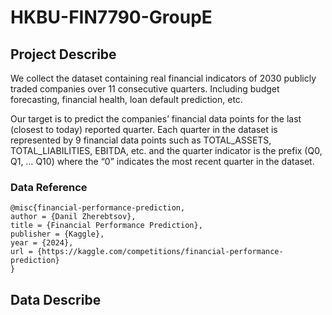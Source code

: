# HKBU-FIN7790-GroupE

## Project Describe
We collect the dataset containing real financial indicators of 2030 publicly traded companies over 11 consecutive quarters.
Including budget forecasting, financial health, loan default prediction, etc.


Our target is to predict the companies’ financial data points for the last (closest to today) reported quarter. Each quarter in the dataset is represented by 9 financial data points such as TOTAL_ASSETS, TOTAL_LIABILITIES, EBITDA, etc. and the quarter indicator is the prefix (Q0, Q1, … Q10) where the “0” indicates the most recent quarter in the dataset.

### Data Reference

```
@misc{financial-performance-prediction,
author = {Danil Zherebtsov},
title = {Financial Performance Prediction},
publisher = {Kaggle},
year = {2024},
url = {https://kaggle.com/competitions/financial-performance-prediction}
}
```

## Data Describe





